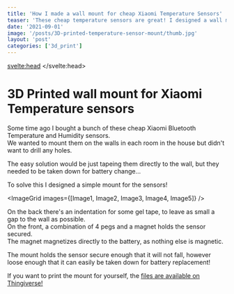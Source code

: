 ```yaml
---
title: 'How I made a wall mount for cheap Xiaomi Temperature Sensors'
teaser: 'These cheap temperature sensors are great! I designed a wall mount to avoid drilling any holes.'
date: '2021-09-01'
image: '/posts/3D-printed-temperature-sensor-mount/thumb.jpg'
layout: 'post'
categories: ['3d_print']
---
```


<script lang="ts">
    import Image1 from "$lib/posts/3D-printed-temperature-sensor-mount/img-1.jpg?w=400&webp";
    import Image2 from "$lib/posts/3D-printed-temperature-sensor-mount/img-2.jpg?w=400&webp";
    import Image3 from "$lib/posts/3D-printed-temperature-sensor-mount/img-3.jpg?w=400&webp";
    import Image4 from "$lib/posts/3D-printed-temperature-sensor-mount/img-4.jpg?w=400&webp";
    import Image5 from "$lib/posts/3D-printed-temperature-sensor-mount/img-5.jpg?w=400&webp";
    import ImageGrid from "$lib/ui/ImageGrid.svelte";
</script>

<svelte:head>
    <title>{title} | Kasper Laursen</title>
</svelte:head>

# 3D Printed wall mount for Xiaomi Temperature sensors

Some time ago I bought a bunch of these cheap Xiaomi Bluetooth Temperature and Humidity sensors.  
We wanted to mount them on the walls in each room in the house but didn't want to drill any holes.

The easy solution would be just tapeing them directly to the wall, but they needed to be taken down for battery change...

To solve this I designed a simple mount for the sensors!

<ImageGrid images={[Image1, Image2, Image3, Image4, Image5]} />

On the back there's an indentation for some gel tape, to leave as small a gap to the wall as possible.  
On the front, a combination of 4 pegs and a magnet holds the sensor secured.  
The magnet magnetizes directly to the battery, as nothing else is magnetic.

The mount holds the sensor secure enough that it will not fall, however loose enough that it can easily be taken down for battery replacement!

If you want to print the mount for yourself, the [files are available on Thingiverse!](https://www.thingiverse.com/thing:4946445)
